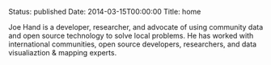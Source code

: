 Status: published
Date: 2014-03-15T00:00:00
Title: home

Joe Hand is a developer, researcher, and advocate of using community data and open source technology to solve local problems. He has worked with international communities, open source developers, researchers, and data visualiaztion & mapping experts.  

<!-- I create knowledge from information & data. I help bringing community data collection tools to informal settlements worldwide at the [Santa Fe Institute](http://santafe.edu), in collaboration with [Slum/Shack Dwellers International](http://www.sdinet.org/) and the [Bill & Melinda Gates Foundation](http://www.gatesfoundation.org/). We are also researching the role of slums and informal settlements in cities and their development, leveraging data from over [6,000 settlements](http://civitas.santafe.edu/viz/).

I spend my time [reading](https://www.goodreads.com/joehand), cooking, writing [Python](https://github.com/joehand), lifting kettlebells, and walking outside. -->
